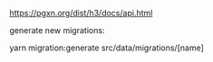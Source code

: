 

  https://pgxn.org/dist/h3/docs/api.html


generate new migrations:

  yarn migration:generate src/data/migrations/[name]